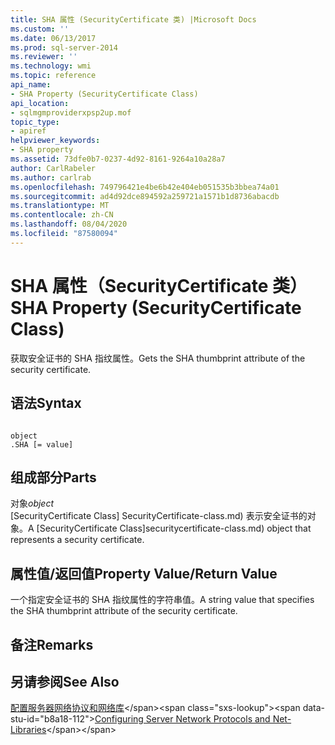 ```yaml
---
title: SHA 属性 (SecurityCertificate 类) |Microsoft Docs
ms.custom: ''
ms.date: 06/13/2017
ms.prod: sql-server-2014
ms.reviewer: ''
ms.technology: wmi
ms.topic: reference
api_name:
- SHA Property (SecurityCertificate Class)
api_location:
- sqlmgmproviderxpsp2up.mof
topic_type:
- apiref
helpviewer_keywords:
- SHA property
ms.assetid: 73dfe0b7-0237-4d92-8161-9264a10a28a7
author: CarlRabeler
ms.author: carlrab
ms.openlocfilehash: 749796421e4be6b42e404eb051535b3bbea74a01
ms.sourcegitcommit: ad4d92dce894592a259721a1571b1d8736abacdb
ms.translationtype: MT
ms.contentlocale: zh-CN
ms.lasthandoff: 08/04/2020
ms.locfileid: "87580094"
---
```

# <a name="sha-property-securitycertificate-class"></a><span data-ttu-id="b8a18-102">SHA 属性（SecurityCertificate 类）</span><span class="sxs-lookup"><span data-stu-id="b8a18-102">SHA Property (SecurityCertificate Class)</span></span>
  <span data-ttu-id="b8a18-103">获取安全证书的 SHA 指纹属性。</span><span class="sxs-lookup"><span data-stu-id="b8a18-103">Gets the SHA thumbprint attribute of the security certificate.</span></span>  
  
## <a name="syntax"></a><span data-ttu-id="b8a18-104">语法</span><span class="sxs-lookup"><span data-stu-id="b8a18-104">Syntax</span></span>  
  
```  
  
object  
.SHA [= value]  
```  
  
## <a name="parts"></a><span data-ttu-id="b8a18-105">组成部分</span><span class="sxs-lookup"><span data-stu-id="b8a18-105">Parts</span></span>  
 <span data-ttu-id="b8a18-106">对象</span><span class="sxs-lookup"><span data-stu-id="b8a18-106">*object*</span></span>  
 <span data-ttu-id="b8a18-107">[SecurityCertificate Class] SecurityCertificate-class.md) 表示安全证书的对象。</span><span class="sxs-lookup"><span data-stu-id="b8a18-107">A [SecurityCertificate Class]securitycertificate-class.md) object that represents a security certificate.</span></span>  
  
## <a name="property-valuereturn-value"></a><span data-ttu-id="b8a18-108">属性值/返回值</span><span class="sxs-lookup"><span data-stu-id="b8a18-108">Property Value/Return Value</span></span>  
 <span data-ttu-id="b8a18-109">一个指定安全证书的 SHA 指纹属性的字符串值。</span><span class="sxs-lookup"><span data-stu-id="b8a18-109">A string value that specifies the SHA thumbprint attribute of the security certificate.</span></span>  
  
## <a name="remarks"></a><span data-ttu-id="b8a18-110">备注</span><span class="sxs-lookup"><span data-stu-id="b8a18-110">Remarks</span></span>  
  
## <a name="see-also"></a><span data-ttu-id="b8a18-111">另请参阅</span><span class="sxs-lookup"><span data-stu-id="b8a18-111">See Also</span></span>  
 <span data-ttu-id="b8a18-112">[配置服务器网络协议和网络库](https://msdn.microsoft.com/library/ms177485\(v=sql.100\).aspx)</span><span class="sxs-lookup"><span data-stu-id="b8a18-112">[Configuring Server Network Protocols and Net-Libraries](https://msdn.microsoft.com/library/ms177485\(v=sql.100\).aspx)</span></span>  
  
  
